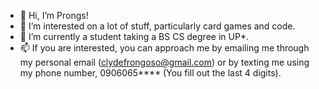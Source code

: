 - 👋 Hi, I’m Prongs!
- 👀 I’m interested on a lot of stuff, particularly card games and code.
- 🌱 I’m currently a student taking a BS CS degree in UP*.
- 📫 If you are interested, you can approach me by emailing me through my personal email (clydefrongoso@gmail.com) or by texting me using my phone number, 0906065**** (You fill out the last 4 digits).

<!---
smurfedGitHubIO/smurfedGitHubIO is a ✨ special ✨ repository because its `README.md` (this file) appears on your GitHub profile.
You can click the Preview link to take a look at your changes.
--->
